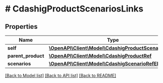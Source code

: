 # # CdashigProductScenariosLinks

## Properties

Name | Type | Description | Notes
------------ | ------------- | ------------- | -------------
**self** | [**\OpenAPI\Client\Model\CdashigProductScenariosRef**](CdashigProductScenariosRef.md) |  | [optional]
**parent_product** | [**\OpenAPI\Client\Model\CdashigProductRef**](CdashigProductRef.md) |  | [optional]
**scenarios** | [**\OpenAPI\Client\Model\CdashigScenarioRefElement[]**](CdashigScenarioRefElement.md) |  | [optional]

[[Back to Model list]](../../README.md#models) [[Back to API list]](../../README.md#endpoints) [[Back to README]](../../README.md)
